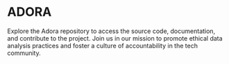 # ADORA
Explore the Adora repository to access the source code, documentation, and contribute to the project. Join us in our mission to promote ethical data analysis practices and foster a culture of accountability in the tech community.
